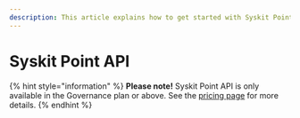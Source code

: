 ```yaml
---
description: This article explains how to get started with Syskit Point API.
---
```


# Syskit Point API

{% hint style="information" %}
**Please note!** Syskit Point API is only available in the Governance plan or above. See the [pricing page](https://www.syskit.com/products/point/pricing/) for more details.
{% endhint %}

